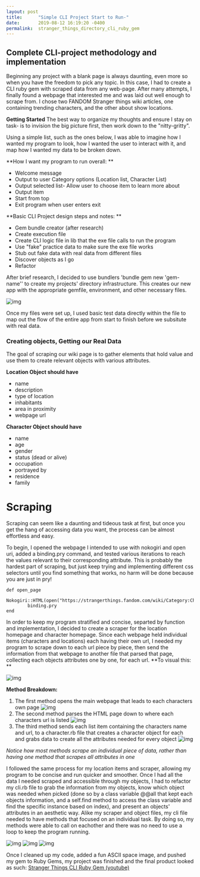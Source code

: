 ```yaml
---
layout: post
title:      "Simple CLI Project Start to Run-"
date:       2019-08-12 16:19:20 -0400
permalink:  stranger_things_directory_cli_ruby_gem
---
```


## Complete CLI-project methodology and implementation

Beginning any project with a blank page is always daunting, even more so when you have the freedom to pick any topic. In this case, I had to create a CLI ruby gem with scraped data from any web-page. After many attempts, I finally found a webpage that interested me and was laid out well enough to scrape from. I chose two FANDOM Stranger things wiki articles, one containing trending characters, and the other about show locations.  


**Getting Started**
The best way to organize my thoughts and ensure I stay on task- is to invision the big picture first, then work down to the "nitty-gritty". 

Using a simple list, such as the ones below, I was able to imagine how I wanted my program to look, how I wanted the user to interact with it, and map how I wanted my data to be broken down. 

**How I want my program to run overall: **
* Welcome message
* Output to user Category options (Location list, Character List) 
* Output selected list- Allow user to choose item to learn more about 
* Output item 
* Start from top
* Exit program when user enters exit

**Basic CLI Project design steps and notes: **
* Gem bundle creator (after research)
* Create execution file 
* Create CLI logic file in lib that the exe file calls to run the program 
* Use "fake" practice data to make sure the exe file works 
* Stub out fake data with real data from different files
* Discover objects as I go
* Refactor

After brief research, I decided to use bundlers 'bundle gem new 'gem-name'' to create my projects' directory infrastructure. This creates our new app with the appropriate gemfile, environment, and other necessary files. 

![img](https://i.imgur.com/U3PI436.png[/img])

Once my files were set up,  I used basic test data directly within the file  to map out the flow of the entire app from start to finish before we subsitute with real data. 

### Creating objects, Getting our Real Data 

The goal of scraping our wiki page is to gather elements that hold value and use them to create relevant objects with various attributes. 

**Location Object should have**
* name 
* description
* type of location
* inhabitants
* area in proximity 
* webpage url 

**Character Object should have**
* name
* age
* gender
* status (dead or alive) 
* occupation
* portrayed by 
* residence
* family

# **Scraping**
Scraping can seem like a daunting and tideous task at first, but once you get the hang of accessing data you want, the process can be almost effortless and easy. 

To begin, I opened the webpage I intended to use with nokogiri and open uri, added a binding.pry command, and tested various iterations to reach the values relevant to their corresponding attribute. This is probably the hardest part of scraping, but just keep trying and implementing different css selectors until you find something that works, no harm will be done because you are just in pry! 
```
def open_page
    Nokogiri::HTML(open("https://strangerthings.fandom.com/wiki/Category:Characters"))
		binding.pry
end
```

In order to keep my program stratified and concise, separted by function and implementation, I decided to create a scraper for the location homepage and character homepage. Since each webpage held individual items (characters and locations) each having their own url, I needed my program to scrape down to each url piece by piece, then send the information from that webpage to another file that parsed that page, collecting each objects attributes one by one, for each url. 
**To visual this: **

![img](https://i.imgur.com/tdOIj6l.png?1[/img])

**Method Breakdown:**
1. The first method opens the main webpage that leads to each characters own page ![img](https://i.imgur.com/iIigJrX.png?1[/img])
2. The second method parses the HTML page down to where each characters url is listed ![img](https://i.imgur.com/nK8htMR.png?1[/img])
3. The third method sends each list item containing the characters name and url, to a character.rb file that creates a character object for each and grabs data to create all the attributes needed for every object
![img](https://i.imgur.com/riTakz2.png?1[/img])

*Notice how most methods scrape an individual piece of data, rather than having one method that scrapes all attributes in one*

I followed the same process for my location items and scraper, allowing my program to be concise and run quicker and smoother. Once I had all the data I needed scraped and accessible through my objects, I had to refactor my cli.rb file to grab the information from my objects, know which object was needed when picked (done so by a class variable @@all that kept each objects information, and a self.find method to access the class variable and find the specific instance based on index), and present an objects' attributes in an aesthetic way. Alike my scraper and object files, my cli file needed to have methods that focused on an individual task. By doing so, my methods were able to call on eachother and there was no need to use a loop to keep the program running. 

![img](https://i.imgur.com/9rIwz0I.png?1[/img])
![img](https://i.imgur.com/o31P2wQ.png?1[/img])
![img](https://i.imgur.com/8RpHzRG.png?1[/img])

Once I cleaned up my code, added a fun ASCII space image, and pushed my gem to Ruby Gems, my project was finished and the final product looked as such: 
[Stranger Things CLI Ruby Gem (youtube)](https://youtu.be/jxtIJNSKsnw)


